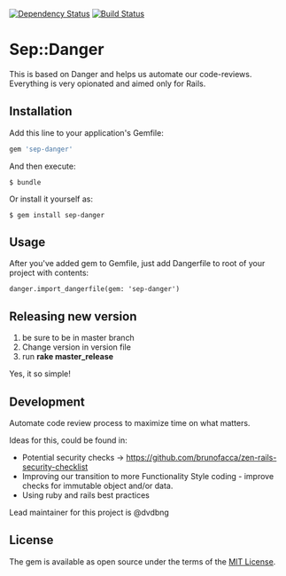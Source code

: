 [![Dependency Status](https://gemnasium.com/badges/github.com/saberespoder/sep-danger.svg)](https://gemnasium.com/github.com/saberespoder/sep-danger)
[![Build Status](https://travis-ci.org/saberespoder/sep-danger.svg?branch=master)](https://travis-ci.org/saberespoder/sep-danger)

# Sep::Danger

This is based on Danger and helps us automate our code-reviews. Everything is very opionated and aimed only for Rails.

## Installation

Add this line to your application's Gemfile:

```ruby
gem 'sep-danger'
```

And then execute:

    $ bundle

Or install it yourself as:

    $ gem install sep-danger

## Usage

After you've added gem to Gemfile, just add Dangerfile to root of your project with contents:

```
danger.import_dangerfile(gem: 'sep-danger')
```

## Releasing new version
1. be sure to be in master branch
2. Change version in version file
3. run **rake master_release**

Yes, it so simple!

## Development
Automate code review process to maximize time on what matters.

Ideas for this, could be found in:
- Potential security checks -> https://github.com/brunofacca/zen-rails-security-checklist
- Improving our transition to more Functionality Style coding - improve checks for immutable object and/or data.
- Using ruby and rails best practices

Lead maintainer for this project is @dvdbng


## License

The gem is available as open source under the terms of the [MIT License](http://opensource.org/licenses/MIT).


